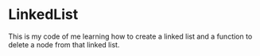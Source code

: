 # LinkedList
This is my code of me learning how to create a linked list and a function to delete a node from that linked list.
